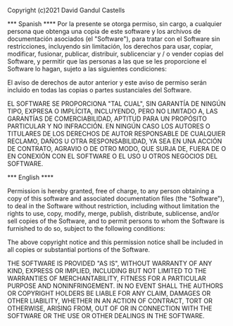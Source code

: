 Copyright (c)2021 David Gandul Castells

*** Spanish ****
Por la presente se otorga permiso, sin cargo, a cualquier persona que obtenga
una copia de este software y los archivos de documentación asociados (el
"Software"), para tratar con el Software sin restricciones, incluyendo
sin limitación, los derechos para usar, copiar, modificar, fusionar, publicar,
distribuir, sublicenciar y / o vender copias del Software, y
permitir que las personas a las que se les proporcione el Software lo hagan, sujeto a
las siguientes condiciones:

El aviso de derechos de autor anterior y este aviso de permiso serán
incluido en todas las copias o partes sustanciales del Software.

EL SOFTWARE SE PROPORCIONA "TAL CUAL", SIN GARANTÍA DE NINGÚN TIPO,
EXPRESA O IMPLÍCITA, INCLUYENDO, PERO NO LIMITADO A, LAS GARANTÍAS DE
COMERCIABILIDAD, APTITUD PARA UN PROPÓSITO PARTICULAR Y
NO INFRACCIÓN. EN NINGÚN CASO LOS AUTORES O TITULARES DE LOS DERECHOS DE AUTOR
RESPONSABLE DE CUALQUIER RECLAMO, DAÑOS U OTRA RESPONSABILIDAD, YA SEA EN UNA ACCIÓN
DE CONTRATO, AGRAVIO O DE OTRO MODO, QUE SURJA DE, FUERA DE O EN CONEXIÓN
CON EL SOFTWARE O EL USO U OTROS NEGOCIOS DEL SOFTWARE.




*** English ****

Permission is hereby granted, free of charge, to any person obtaining
a copy of this software and associated documentation files (the
"Software"), to deal in the Software without restriction, including
without limitation the rights to use, copy, modify, merge, publish,
distribute, sublicense, and/or sell copies of the Software, and to
permit persons to whom the Software is furnished to do so, subject to
the following conditions:

The above copyright notice and this permission notice shall be
included in all copies or substantial portions of the Software.

THE SOFTWARE IS PROVIDED "AS IS", WITHOUT WARRANTY OF ANY KIND,
EXPRESS OR IMPLIED, INCLUDING BUT NOT LIMITED TO THE WARRANTIES OF
MERCHANTABILITY, FITNESS FOR A PARTICULAR PURPOSE AND
NONINFRINGEMENT. IN NO EVENT SHALL THE AUTHORS OR COPYRIGHT HOLDERS BE
LIABLE FOR ANY CLAIM, DAMAGES OR OTHER LIABILITY, WHETHER IN AN ACTION
OF CONTRACT, TORT OR OTHERWISE, ARISING FROM, OUT OF OR IN CONNECTION
WITH THE SOFTWARE OR THE USE OR OTHER DEALINGS IN THE SOFTWARE.